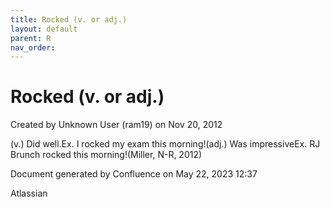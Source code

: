 ```yaml
---
title: Rocked (v. or adj.)
layout: default
parent: R
nav_order:
---
```


# Rocked (v. or adj.)

Created by  Unknown User (ram19) on Nov 20, 2012

(v.) Did well.Ex. I rocked my exam this morning!(adj.) Was impressiveEx. RJ Brunch rocked this morning!(Miller, N-R, 2012)

Document generated by Confluence on May 22, 2023 12:37

Atlassian
